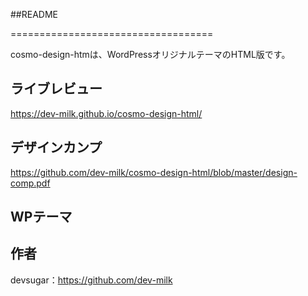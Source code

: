 ##README

===================================

 cosmo-design-htmは、WordPressオリジナルテーマのHTML版です。

ライブレビュー
--------------

https://dev-milk.github.io/cosmo-design-html/

デザインカンプ
--------------------------
https://github.com/dev-milk/cosmo-design-html/blob/master/design-comp.pdf


WPテーマ
--------------------------




作者
------
devsugar：https://github.com/dev-milk


